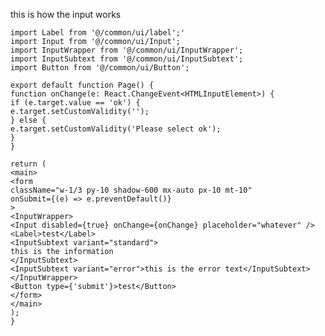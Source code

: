 this is how the input works

    import Label from '@/common/ui/label';'
    import Input from '@/common/ui/Input';
    import InputWrapper from '@/common/ui/InputWrapper';
    import InputSubtext from '@/common/ui/InputSubtext';
    import Button from '@/common/ui/Button';
    
    export default function Page() {
    function onChange(e: React.ChangeEvent<HTMLInputElement>) {
    if (e.target.value == 'ok') {
    e.target.setCustomValidity('');
    } else {
    e.target.setCustomValidity('Please select ok');
    }
    }
    
    return (
    <main>
    <form
    className="w-1/3 py-10 shadow-600 mx-auto px-10 mt-10"
    onSubmit={(e) => e.preventDefault()}
    >
    <InputWrapper>
    <Input disabled={true} onChange={onChange} placeholder="whatever" />
    <Label>test</Label>
    <InputSubtext variant="standard">
    this is the information
    </InputSubtext>
    <InputSubtext variant="error">this is the error text</InputSubtext>
    </InputWrapper>
    <Button type={'submit'}>test</Button>
    </form>
    </main>
    );
    }